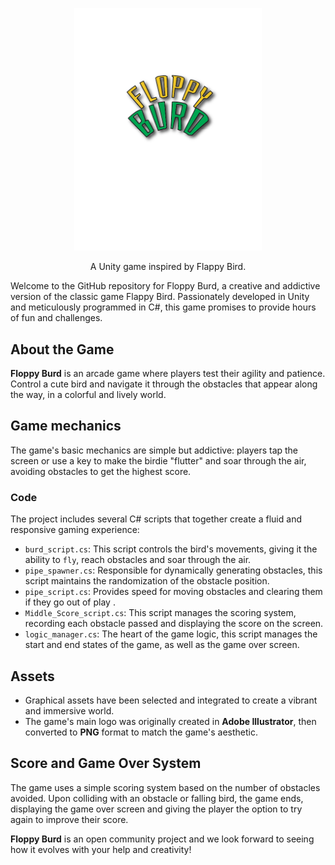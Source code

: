 <p align="center">
  <img src="floppy burd png/Artboard 1.png" alt="LOGO" width="300" >
</p>
<p align="center">
  A Unity game inspired by Flappy Bird.
</p>
Welcome to the GitHub repository for Floppy Burd, a creative and addictive version of the classic game Flappy Bird. Passionately developed in Unity and meticulously programmed in C#, this game promises to provide hours of fun and challenges.

## About the Game

**Floppy Burd** is an arcade game where players test their agility and patience. Control a cute bird and navigate it through the obstacles that appear along the way, in a colorful and lively world.

## Game mechanics

The game's basic mechanics are simple but addictive: players tap the screen or use a key to make the birdie "flutter" and soar through the air, avoiding obstacles to get the highest score.

### Code

The project includes several C# scripts that together create a fluid and responsive gaming experience:

- `burd_script.cs`: This script controls the bird's movements, giving it the ability to `fly`, reach obstacles and soar through the air.
- `pipe_spawner.cs`: Responsible for dynamically generating obstacles, this script maintains the randomization of the obstacle position.
- `pipe_script.cs`: Provides speed for moving obstacles and clearing them if they go out of play .
- `Middle_Score_script.cs`: This script manages the scoring system, recording each obstacle passed and displaying the score on the screen.
- `logic_manager.cs`: The heart of the game logic, this script manages the start and end states of the game, as well as the game over screen.

## Assets

- Graphical assets have been selected and integrated to create a vibrant and immersive world.
- The game's main logo was originally created in **Adobe Illustrator**, then converted to **PNG** format to match the game's aesthetic.

## Score and Game Over System

The game uses a simple scoring system based on the number of obstacles avoided. Upon colliding with an obstacle or falling bird, the game ends, displaying the game over screen and giving the player the option to try again to improve their score.

**Floppy Burd** is an open community project and we look forward to seeing how it evolves with your help and creativity!
